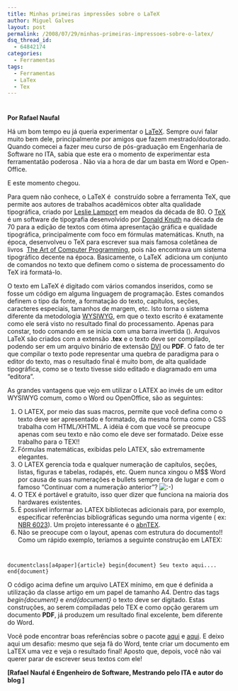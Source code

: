 ```yaml
---
title: Minhas primeiras impressões sobre o LaTeX
author: Miguel Galves
layout: post
permalink: /2008/07/29/minhas-primeiras-impressoes-sobre-o-latex/
dsq_thread_id:
  - 64842174
categories:
  - Ferramentas
tags:
  - Ferramentas
  - LaTex
  - Tex
---
```

# 

**Por Rafael Naufal**

Há um bom tempo eu já queria experimentar o [LaTeX][1]. Sempre ouvi falar muito bem dele, principalmente por amigos que fazem mestrado/doutorado. Quando comecei a fazer meu curso de pós-graduação em Engenharia de Software no ITA, sabia que este era o momento de experimentar esta ferramentatão poderosa . Não via a hora de dar um basta em Word e Open-Office.

 [1]: http://en.wikipedia.org/wiki/LaTeX

E este momento chegou.

Para quem não conhece, o LaTeX é  construído sobre a ferramenta TeX, que permite aos autores de trabalhos acadêmicos obter alta qualidade tipográfica, criado por [Leslie Lamport][2] em meados da década de 80. O [TeX][3] é um software de tipografia desenvolvido por [Donald Knuth][4] na década de 70 para a edição de textos com ótima apresentação gráfica e qualidade tipográfica, principalmente com foco em fórmulas matemáticas. Knuth, na época, desenvolveu o TeX para escrever sua mais famosa coletânea de livros  [The Art of Computer Programming][5], pois não encontrava um sistema tipográfico decente na época. Basicamente, o LaTeX  adiciona um conjunto de comandos no texto que definem como o sistema de processamento do TeX irá formatá-lo.

 [2]: http://en.wikipedia.org/wiki/Leslie_Lamport
 [3]: http://en.wikipedia.org/wiki/TeX
 [4]: http://en.wikipedia.org/wiki/Donald_Knuth
 [5]: http://en.wikipedia.org/wiki/The_Art_of_Computer_Programming

O texto em LaTeX é digitado com vários comandos inseridos, como se fosse um código em alguma linguagem de programação. Estes comandos definem o tipo da fonte, a formatação do texto, capítulos, seções, caracteres especiais, tamanhos de margem, etc. Isto torna o sistema diferente da metodologia [WYSIWYG][6], em que o texto escrito é exatamente como ele será visto no resultado final do processamento. Apenas para constar, todo comando em se inicia com uma barra invertida (). Arquivos LaTeX são criados com a extensão **.tex** e o texto deve ser compilado, podendo ser em um arquivo binário de extensão [DVI][7] ou **PDF**. O fato de ter que compilar o texto pode representar uma quebra de paradigma para o editor do texto, mas o resultado final é muito bom, de alta qualidade tipográfica, como se o texto tivesse sido editado e diagramado em uma “editora”.

 [6]: http://en.wikipedia.org/wiki/WYSIWYG
 [7]: http://en.wikipedia.org/wiki/Device_independent_file_format

As grandes vantagens que vejo em utilizar o LATEX ao invés de um editor WYSIWYG comum, como o Word ou OpenOffice, são as seguintes: 
1.  O LATEX, por meio das suas macros, permite que você defina como o texto deve ser apresentado e formatado, da mesma forma como o CSS trabalha com HTML/XHTML. A idéia é com que você se preocupe apenas com seu texto e não como ele deve ser formatado. Deixe esse trabalho para o TEX!!
2.  Fórmulas matemáticas, exibidas pelo LATEX, são extremamente elegantes.
3.  O LATEX gerencia toda e qualquer numeração de capítulos, seções, listas, figuras e tabelas, rodapés, etc. Quem nunca xingou o M$$ Word por causa de suas numerações e bullets sempre fora de lugar e com o famoso “Continuar com a numeração anterior”? ![:-)][8] 
4.  O TEX é portável e gratuito, isso quer dizer que funciona na maioria dos hardwares existentes.
5.  É possível informar ao LATEX bibliotecas adicionais para, por exemplo, especificar referências bibliográficas segundo uma norma vigente ( ex: [NBR 6023][9]). Um projeto interessante é o [abnTEX][10].
6.  Não se preocupe com o layout, apenas com estrutura do documento!! Como um rápido exemplo, teríamos a seguinte construção em LATEX: 

` `

 [8]: http://log4dev.com/wp-includes/images/smilies/icon_smile.gif
 [9]: http://www.unb.br/ciord/informacoes/defesa/abnt_nbr6023_2002_referencia.pdf
 [10]: http://abntex.codigolivre.org.br/

`documentclass[a4paper]{article} begin{document} Seu texto aqui.... end{document} `

O código acima define um arquivo LATEX mínimo, em que é definida a utilização da classe artigo em um papel de tamanho A4. Dentro das tags *begin{document}* e *end{document}* o texto deve ser digitado. Estas construções, ao serem compiladas pelo TEX e como opção gerarem um documento **PDF**, já produzem um resultado final excelente, bem diferente do Word.

Você pode encontrar boas referências sobre o pacote [aqui][11] e [aqui][12]. E deixo aqui um desafio: mesmo que seja fã do Word, tente criar um documento em LaTEX uma vez e veja o resultado final! Aposto que, depois, você não vai querer parar de escrever seus textos com ele!

 [11]: http://omnis.if.ufrj.br/~leandro/metcomp/doc/latex.pdf
 [12]: http://tug.ctan.org/info/lshort/portuguese-BR/lshortBR.pdf

**[Rafael Naufal é Engenheiro de Software, Mestrando pelo ITA e autor do blog ]**